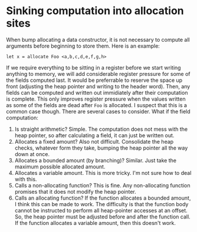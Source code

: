 # Sinking computation into allocation sites

When bump allocating a data constructor, it is not necessary to compute
all arguments before beginning to store them. Here is an example:

    let x = allocate Foo <a,b,c,d,e,f,g,h>

If we require everything to be sitting in a register before we start writing
anything to memory, we will add considerable register pressure for some of
the fields computed last. It would be preferrable to reserve the space up
front (adjusting the heap pointer and writing to the header word). Then,
any fields can be computed and written out immidiately after their computation
is complete. This only improves register pressure when the values written as
some of the fields are dead after `Foo` is allocated. I suspect that this
is a common case though. There are several cases to consider. What if the
field computation:

1. Is straight arithmetic? Simple. The computation does not mess with the
   heap pointer, so after calculating a field, it can just be written out.
2. Allocates a fixed amount? Also not difficult. Consolidate the heap checks,
   whatever form they take, bumping the heap pointer all the way down at
   once.
3. Allocates a bounded amount (by branching)? Similar. Just take the
   maximum possible allocated amount.
4. Allocates a variable amount. This is more tricky. I'm not sure how
   to deal with this.
4. Calls a non-allocating function? This is fine. Any non-allocating
   function promises that it does not modify the heap pointer.
5. Calls an allocating function? If the function allocates a bounded
   amount, I think this can be made to work. The difficulty is that
   the function body cannot be instructed to perform all heap-pointer
   accesses at an offset. So, the heap pointer must be adjusted before
   and after the function call. If the function allocates a variable
   amount, then this doesn't work.
